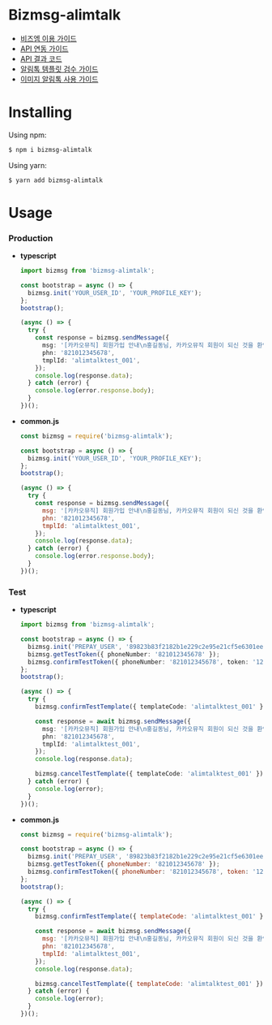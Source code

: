 # Bizmsg-alimtalk

- [비즈엠 이용 가이드](https://www.bizmsg.kr/collected_statics/assets_landing/doc/bizm_guide.pdf)
- [API 연동 가이드](https://www.bizmsg.kr/collected_statics/assets_landing/doc/bizm.pdf)
- [API 결과 코드](https://alimtalk-api.bizmsg.kr/codeList.html)
- [알림톡 템플릿 검수 가이드](https://www.bizmsg.kr/collected_statics/assets_landing/doc/alimtalk_template_guide.pdf)
- [이미지 알림톡 사용 가이드](https://www.bizmsg.kr/collected_statics/assets_landing/doc/alimtalk_template_image_guide.zip)

# Installing

Using npm:

```bash
$ npm i bizmsg-alimtalk
```

Using yarn:

```bash
$ yarn add bizmsg-alimtalk
```

# Usage

### Production

- **typescript**

  ```ts
  import bizmsg from 'bizmsg-alimtalk';

  const bootstrap = async () => {
    bizmsg.init('YOUR_USER_ID', 'YOUR_PROFILE_KEY');
  };
  bootstrap();

  (async () => {
    try {
      const response = bizmsg.sendMessage({
        msg: '[카카오뮤직] 회원가입 안내\n홍길동님, 카카오뮤직 회원이 되신 것을 환영합니다.\n\n▶신규 가입 회원 혜택\n1개월 무료 스트리밍 서비스 제공\n카카오톡 이모티콘 증정',
        phn: '821012345678',
        tmplId: 'alimtalktest_001',
      });
      console.log(response.data);
    } catch (error) {
      console.log(error.response.body);
    }
  })();
  ```

- **common.js**

  ```js
  const bizmsg = require('bizmsg-alimtalk');

  const bootstrap = async () => {
    bizmsg.init('YOUR_USER_ID', 'YOUR_PROFILE_KEY');
  };
  bootstrap();

  (async () => {
    try {
      const response = bizmsg.sendMessage({
        msg: '[카카오뮤직] 회원가입 안내\n홍길동님, 카카오뮤직 회원이 되신 것을 환영합니다.\n\n▶신규 가입 회원 혜택\n1개월 무료 스트리밍 서비스 제공\n카카오톡 이모티콘 증정',
        phn: '821012345678',
        tmplId: 'alimtalktest_001',
      });
      console.log(response.data);
    } catch (error) {
      console.log(error.response.body);
    }
  })();
  ```

### Test

- **typescript**

  ```ts
  import bizmsg from 'bizmsg-alimtalk';

  const bootstrap = async () => {
    bizmsg.init('PREPAY_USER', '89823b83f2182b1e229c2e95e21cf5e6301eed98', { dev: true });
    bizmsg.getTestToken({ phoneNumber: '821012345678' });
    bizmsg.confirmTestToken({ phoneNumber: '821012345678', token: '123456' });
  };
  bootstrap();

  (async () => {
    try {
      bizmsg.confirmTestTemplate({ templateCode: 'alimtalktest_001' }); // optional

      const response = await bizmsg.sendMessage({
        msg: '[카카오뮤직] 회원가입 안내\n홍길동님, 카카오뮤직 회원이 되신 것을 환영합니다.\n\n▶신규 가입 회원 혜택\n1개월 무료 스트리밍 서비스 제공\n카카오톡 이모티콘 증정',
        phn: '821012345678',
        tmplId: 'alimtalktest_001',
      });
      console.log(response.data);

      bizmsg.cancelTestTemplate({ templateCode: 'alimtalktest_001' }); // optional
    } catch (error) {
      console.log(error);
    }
  })();
  ```

- **common.js**

  ```js
  const bizmsg = require('bizmsg-alimtalk');

  const bootstrap = async () => {
    bizmsg.init('PREPAY_USER', '89823b83f2182b1e229c2e95e21cf5e6301eed98', { dev: true });
    bizmsg.getTestToken({ phoneNumber: '821012345678' });
    bizmsg.confirmTestToken({ phoneNumber: '821012345678', token: '123456' });
  };
  bootstrap();

  (async () => {
    try {
      bizmsg.confirmTestTemplate({ templateCode: 'alimtalktest_001' }); // optional

      const response = await bizmsg.sendMessage({
        msg: '[카카오뮤직] 회원가입 안내\n홍길동님, 카카오뮤직 회원이 되신 것을 환영합니다.\n\n▶신규 가입 회원 혜택\n1개월 무료 스트리밍 서비스 제공\n카카오톡 이모티콘 증정',
        phn: '821012345678',
        tmplId: 'alimtalktest_001',
      });
      console.log(response.data);

      bizmsg.cancelTestTemplate({ templateCode: 'alimtalktest_001' }); // optional
    } catch (error) {
      console.log(error);
    }
  })();
  ```
